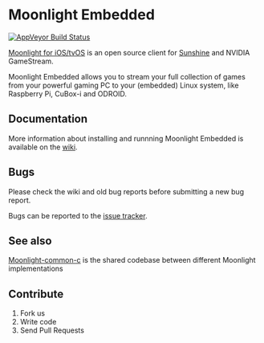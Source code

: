 # Moonlight Embedded

[![AppVeyor Build Status](https://ci.appveyor.com/api/projects/status/uaph3i3lfu7gl7m7/branch/master?svg=true)](https://ci.appveyor.com/project/cgutman/moonlight-embedded/branch/master)

[Moonlight for iOS/tvOS](https://moonlight-stream.org) is an open source client for [Sunshine](https://github.com/LizardByte/Sunshine) and NVIDIA GameStream.

Moonlight Embedded allows you to stream your full collection of games from your powerful gaming PC to your (embedded) Linux system, like Raspberry Pi, CuBox-i and ODROID.

## Documentation

More information about installing and runnning Moonlight Embedded is available on the [wiki](https://github.com/moonlight-stream/moonlight-embedded/wiki).

## Bugs

Please check the wiki and old bug reports before submitting a new bug report.

Bugs can be reported to the [issue tracker](https://github.com/moonlight-stream/moonlight-embedded/issues).

## See also

[Moonlight-common-c](https://github.com/moonlight-stream/moonlight-common-c) is the shared codebase between different Moonlight implementations

## Contribute

1. Fork us
2. Write code
3. Send Pull Requests
